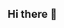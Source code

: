 ## Hi there 👋

<!--
**SMRUTI-707/SMRUTI-707** is a ✨ _special_ ✨ repository because its `README.md` (this file) appears on your GitHub profile.
<img width="225" height="225" alt="image" src="https://github.com/user-attachments/assets/f31de717-b2cd-41ba-a81d-6147adece68d" />

Here are some ideas to get you started:

- 🔭 I’m currently working on ...
- 🌱 I’m currently learning ...
- 👯 I’m looking to collaborate on ...
- 🤔 I’m looking for help with ...
- 💬 Ask me about ...
- 📫 How to reach me: ...
- 😄 Pronouns: ...
- ⚡ Fun fact: ...
-->
